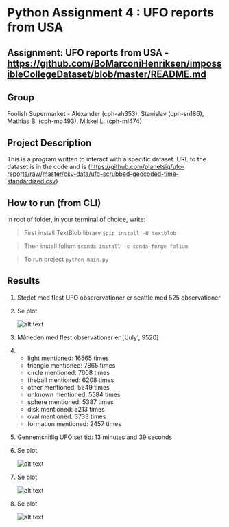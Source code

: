 # Python Assignment 4 : UFO reports from USA


## Assignment: UFO reports from USA - https://github.com/BoMarconiHenriksen/impossibleCollegeDataset/blob/master/README.md

## Group
Foolish Supermarket - Alexander (cph-ah353), Stanislav (cph-sn186), Mathias B. (cph-mb493), Mikkel L. (cph-ml474)

## Project Description
This is a program written to interact with a specific dataset.
URL to the dataset is in the code and is (https://github.com/planetsig/ufo-reports/raw/master/csv-data/ufo-scrubbed-geocoded-time-standardized.csv)

## How to run (from CLI)
In root of folder, in your terminal of choice, write:

> First install TextBlob library
```$pip install -U textblob ```

> Then install folium
```$conda install -c conda-forge folium```

> To run project
```python main.py```


## Results
1. Stedet med flest UFO obserervationer er seattle med 525 observationer
2. Se plot

    ![alt text](plot2.png)
3. Måneden med flest observationer er ['July', 9520]
4.  - light mentioned: 16565 times
    - triangle mentioned: 7865 times
    - circle mentioned: 7608 times
    - fireball mentioned: 6208 times
    - other mentioned: 5649 times
    - unknown mentioned: 5584 times
    - sphere mentioned: 5387 times
    - disk mentioned: 5213 times
    - oval mentioned: 3733 times
    - formation mentioned: 2457 times
5. Gennemsnitlig UFO set tid: 13 minutes and 39 seconds
6. Se plot

    ![alt text](plot6.png)
7. Se plot

    ![alt text](plot7.png)
8. Se plot

    ![alt text](plot8.png)